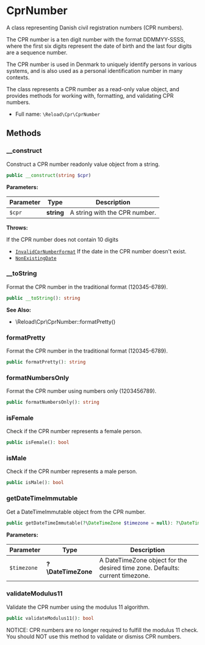 # CprNumber

A class representing Danish civil registration numbers (CPR
numbers).

The CPR number is a ten digit number with the format DDMMYY-SSSS, where
the first six digits represent the date of birth and the last four digits
are a sequence number.

The CPR number is used in Denmark to uniquely identify persons in
various systems, and is also used as a personal identification number
in many contexts.

The class represents a CPR number as a read-only value object, and
provides methods for working with, formatting, and validating CPR
numbers.

* Full name: `\Reload\Cpr\CprNumber`

## Methods

### __construct

Construct a CPR number readonly value object from a string.

```php
public __construct(string $cpr)
```

**Parameters:**

| Parameter | Type       | Description                   |
|-----------|------------|-------------------------------|
| `$cpr`    | **string** | A string with the CPR number. |

**Throws:**

If the CPR number does not
contain 10 digits
- [`InvalidCprNumberFormat`](src/Exception/InvalidCprNumberFormat.php)
If the date in the CPR number doesn't
exist.
- [`NonExistingDate`](src/Exception/NonExistingDate.php)

### __toString

Format the CPR number in the traditional format (120345-6789).

```php
public __toString(): string
```

**See Also:**

* \Reload\Cpr\CprNumber::formatPretty()

### formatPretty

Format the CPR number in the traditional format (120345-6789).

```php
public formatPretty(): string
```

### formatNumbersOnly

Format the CPR number using numbers only (1203456789).

```php
public formatNumbersOnly(): string
```

### isFemale

Check if the CPR number represents a female person.

```php
public isFemale(): bool
```

### isMale

Check if the CPR number represents a male person.

```php
public isMale(): bool
```

### getDateTimeImmutable

Get a DateTimeImmutable object from the CPR number.

```php
public getDateTimeImmutable(?\DateTimeZone $timezone = null): ?\DateTimeImmutable
```

**Parameters:**

| Parameter   | Type               | Description                                                                  |
|-------------|--------------------|------------------------------------------------------------------------------|
| `$timezone` | **?\DateTimeZone** | A DateTimeZone object for the desired time zone. Defaults: current timezone. |

### validateModulus11

Validate the CPR number using the modulus 11 algorithm.

```php
public validateModulus11(): bool
```

NOTICE: CPR numbers are no longer required to fulfill the modulus
11 check. You should NOT use this method to validate or dismiss
CPR numbers.

